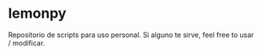 # lemonpy

Repositorio de scripts para uso personal. Si alguno te sirve, feel free to usar / modificar.
